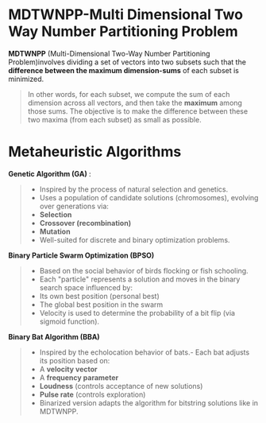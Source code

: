 # MDTWNPP-Multi Dimensional Two Way Number Partitioning Problem 

**MDTWNPP** (Multi-Dimensional Two-Way Number Partitioning Problem)involves dividing a set of vectors into two subsets such that the **difference between the maximum dimension-sums** of each subset is minimized.
>In other words, for each subset, we compute the sum of each dimension across all vectors, and then take the **maximum** among those sums. The objective is to make the difference between these two maxima (from each subset) as small as possible. 


# Metaheuristic Algorithms

**Genetic Algorithm (GA)** :
>-   Inspired by the process of natural selection and genetics.
>-   Uses a population of candidate solutions (chromosomes), evolving over generations via:
>-   **Selection**
> -   **Crossover (recombination)**
> -   **Mutation**
> -   Well-suited for discrete and binary optimization problems.

**Binary Particle Swarm Optimization (BPSO)** 
>-   Based on the social behavior of birds flocking or fish schooling.
>-   Each "particle" represents a solution and moves in the binary search space influenced by: 
>-   Its own best position (personal best)
> -   The global best position in the swarm
> -   Velocity is used to determine the probability of a bit flip (via sigmoid function).

**Binary Bat Algorithm (BBA)**
>-   Inspired by the echolocation behavior of bats.-   Each bat adjusts its position based on: 
> -   A **velocity vector** 
>  -   A **frequency parameter**  
>   -   **Loudness** (controls acceptance of new solutions)
>   -   **Pulse rate** (controls exploration)
>   -   Binarized version adapts the algorithm for bitstring solutions like in MDTWNPP.
